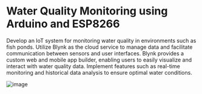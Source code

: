 # Water Quality Monitoring using Arduino and ESP8266

Develop an IoT system for monitoring water quality in environments such as fish ponds. Utilize Blynk as the cloud service to manage data and facilitate communication between sensors and user interfaces. Blynk provides a custom web and mobile app builder, enabling users to easily visualize and interact with water quality data. Implement features such as real-time monitoring and historical data analysis to ensure optimal water conditions.


![image](https://github.com/ikhsanurasidb/Water-Quality-Monitoring-ArduinoESP8266/assets/151383202/ec4af857-bfcc-4afa-b664-c4e2f456e9e4)
